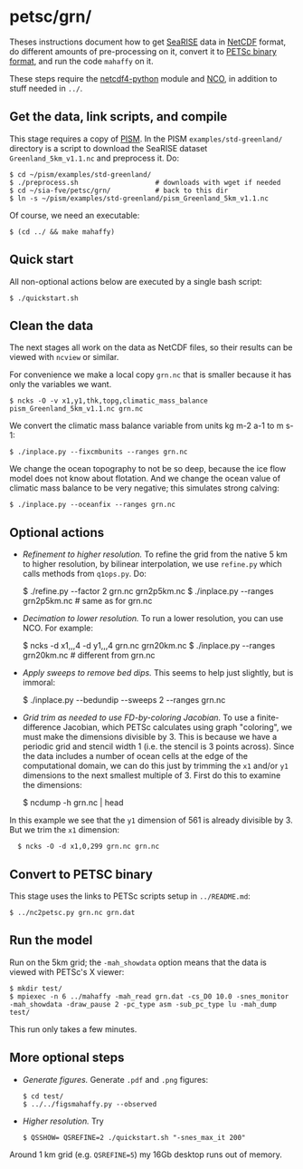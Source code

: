 petsc/grn/
==========

Theses instructions document how to get
[SeaRISE](http://websrv.cs.umt.edu/isis/index.php/SeaRISE_Assessment)
data in
[NetCDF](http://www.unidata.ucar.edu/software/netcdf/)
format, do different amounts of pre-processing on it, convert it to
[PETSc binary format](http://www.mcs.anl.gov/petsc/petsc-current/docs/manualpages/Viewer/PetscViewerBinaryOpen.html),
and run the code `mahaffy` on it.

These steps require the
[netcdf4-python](https://github.com/Unidata/netcdf4-python)
module and
[NCO](http://nco.sourceforge.net/),
in addition to stuff needed in `../`.


Get the data, link scripts, and compile
---------------------------------------

This stage requires a copy of [PISM](http://www.pism-docs.org).  In the PISM
`examples/std-greenland/` directory is a script to download the SeaRISE dataset
`Greenland_5km_v1.1.nc` and preprocess it.  Do:

    $ cd ~/pism/examples/std-greenland/
    $ ./preprocess.sh                   # downloads with wget if needed
    $ cd ~/sia-fve/petsc/grn/           # back to this dir
    $ ln -s ~/pism/examples/std-greenland/pism_Greenland_5km_v1.1.nc

Of course, we need an executable:

    $ (cd ../ && make mahaffy)


Quick start
-----------

All non-optional actions below are executed by a single bash script:

    $ ./quickstart.sh


Clean the data
--------------

The next stages all work on the data as NetCDF files, so their results can be
viewed with `ncview` or similar.

For convenience we make a local copy `grn.nc` that is smaller because it
has only the variables we want.

    $ ncks -O -v x1,y1,thk,topg,climatic_mass_balance pism_Greenland_5km_v1.1.nc grn.nc

We convert the climatic mass balance variable from units  kg m-2 a-1  to  m s-1:

    $ ./inplace.py --fixcmbunits --ranges grn.nc

We change the ocean topography to not be so deep, because the ice flow
model does not know about flotation.  And we change the ocean value of climatic
mass balance to be very negative; this simulates strong calving:

    $ ./inplace.py --oceanfix --ranges grn.nc


Optional actions
----------------

  * _Refinement to higher resolution._  To refine the grid from the native 5 km
  to higher resolution, by bilinear interpolation, we use `refine.py` which
  calls methods from `q1ops.py`.  Do:

      $ ./refine.py --factor 2 grn.nc grn2p5km.nc
      $ ./inplace.py --ranges grn2p5km.nc          # same as for grn.nc

  * _Decimation to lower resolution._  To run a lower resolution, you can use
  NCO.  For example:

      $ ncks -d x1,,,4 -d y1,,,4 grn.nc grn20km.nc
      $ ./inplace.py --ranges grn20km.nc          # different from grn.nc

  * _Apply sweeps to remove bed dips._  This seems to help just slightly, but is
  immoral:

      $ ./inplace.py --bedundip --sweeps 2 --ranges grn.nc

  * _Grid trim as needed to use FD-by-coloring Jacobian._  To use a
  finite-difference Jacobian, which PETSc calculates using graph "coloring",
  we must make the dimensions divisible by 3.  This is because we have a
  periodic grid and stencil width 1 (i.e. the stencil is 3 points across).
  Since the data includes a number of ocean cells at the
  edge of the computational domain, we can do this just by trimming the `x1`
  and/or `y1` dimensions to the next smallest multiple of 3.  First do this
  to examine the dimensions:

      $ ncdump -h grn.nc | head

  In this example we see that the `y1` dimension of 561 is already divisible
  by 3.  But we trim the `x1` dimension:

      $ ncks -O -d x1,0,299 grn.nc grn.nc


Convert to PETSC binary
-----------------------

This stage uses the links to PETSc scripts setup in `../README.md`:

    $ ../nc2petsc.py grn.nc grn.dat


Run the model
-------------

Run on the 5km grid; the `-mah_showdata` option means that the data is viewed
with PETSc's X viewer:

    $ mkdir test/
    $ mpiexec -n 6 ../mahaffy -mah_read grn.dat -cs_D0 10.0 -snes_monitor -mah_showdata -draw_pause 2 -pc_type asm -sub_pc_type lu -mah_dump test/

This run only takes a few minutes.


More optional steps
-------------------

  * _Generate figures._  Generate `.pdf` and `.png` figures:

        $ cd test/
        $ ../../figsmahaffy.py --observed

  * _Higher resolution._  Try

        $ QSSHOW= QSREFINE=2 ./quickstart.sh "-snes_max_it 200"

  Around 1 km grid (e.g. `QSREFINE=5`) my 16Gb desktop runs out of memory.

